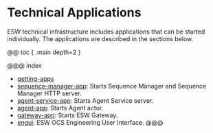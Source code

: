 # Technical Applications

ESW technical infrastructure includes applications that can be started individually. The applications
are described in the sections below.

@@ toc { .main depth=2 }

@@@ index
* [getting-apps](getting-apps.md)
* [sequence-manager-app](sequence-manager-app.md): Starts Sequence Manager and Sequence Manager HTTP server.
* [agent-service-app](agent-service-app.md): Starts Agent Service server.
* [agent-app](agent-app.md): Starts Agent actor.
* [gateway-app](../../uisupport/gateway-app.md): Starts ESW Gateway.
* [engui](eng-ui.md): ESW OCS Engineering User Interface.
@@@
